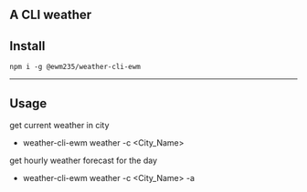 A CLI weather
--------------
## Install
```
npm i -g @ewm235/weather-cli-ewm
```
--------------
## Usage

get current weather in city 
* weather-cli-ewm weather -c <City_Name>

get hourly weather forecast for the day
* weather-cli-ewm weather -c <City_Name> -a
